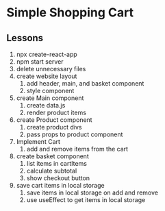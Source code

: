# Simple Shopping Cart

## Lessons

1. npx create-react-app
2. npm start server
3. delete unnecessary files
4. create website layout
	1. add header, main, and basket component
	2. style component
5. create Main component
	1. create data.js
	2. render product items
6. create Product component
	1. create product divs
	2. pass props to product component
7. Implement Cart
	1. add and remove items from the cart
8. create basket component
	1. list items in cartItems
	2. calculate subtotal
	3. show checkout button
7. save cart items in local storage
	1. save items in local storage on add and remove
	2. use useEffect to get items in local storage